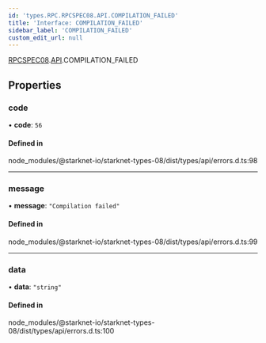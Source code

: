 ```yaml
---
id: 'types.RPC.RPCSPEC08.API.COMPILATION_FAILED'
title: 'Interface: COMPILATION_FAILED'
sidebar_label: 'COMPILATION_FAILED'
custom_edit_url: null
---
```


[RPCSPEC08](../namespaces/types.RPC.RPCSPEC08.md).[API](../namespaces/types.RPC.RPCSPEC08.API.md).COMPILATION_FAILED

## Properties

### code

• **code**: `56`

#### Defined in

node_modules/@starknet-io/starknet-types-08/dist/types/api/errors.d.ts:98

---

### message

• **message**: `"Compilation failed"`

#### Defined in

node_modules/@starknet-io/starknet-types-08/dist/types/api/errors.d.ts:99

---

### data

• **data**: `"string"`

#### Defined in

node_modules/@starknet-io/starknet-types-08/dist/types/api/errors.d.ts:100
